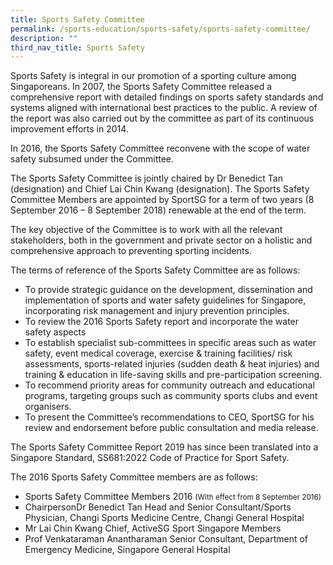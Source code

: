 ```yaml
---
title: Sports Safety Committee
permalink: /sports-education/sports-safety/sports-safety-committee/
description: ""
third_nav_title: Sports Safety
---
```

Sports Safety is integral in our promotion of a sporting culture among Singaporeans. In 2007, the Sports Safety Committee released a comprehensive report with detailed findings on sports safety standards and systems aligned with international best practices to the public. A review of the report was also carried out by the committee as part of its continuous improvement efforts in 2014.

In 2016, the Sports Safety Committee reconvene with the scope of water safety subsumed under the Committee.

The Sports Safety Committee is jointly chaired by Dr Benedict Tan (designation) and Chief Lai Chin Kwang (designation). The Sports Safety Committee Members are appointed by SportSG for a term of  two years (8 September 2016 – 8 September 2018) renewable at the end of the term. 

The key objective of the Committee is to work with all the relevant stakeholders, both in the government and private sector on a holistic and comprehensive approach to preventing sporting incidents. 

The terms of reference of the Sports Safety Committee are as follows:  

*   To provide strategic guidance on the development, dissemination and implementation of sports and water safety guidelines for Singapore, incorporating risk management and injury prevention principles.
*   To review the 2016 Sports Safety report and incorporate the water safety aspects
*   To establish specialist sub-committees in specific areas such as water safety, event medical coverage, exercise & training facilities/ risk assessments, sports-related injuries (sudden death & heat injuries) and training & education in life-saving skills and pre-participation screening.
*   To recommend priority areas for community outreach and educational programs, targeting groups such as community sports clubs and event organisers.
*   To present the Committee’s recommendations to CEO, SportSG for his review and endorsement before public consultation and media release.

The Sports Safety Committee Report 2019 has since been translated into a Singapore Standard, SS681:2022 Code of Practice for Sport Safety.

The 2016 Sports Safety Committee members are as follows: 
* Sports Safety Committee Members 2016 <small>(With effect from 8 September 2016)</small>
* ChairpersonDr Benedict Tan Head and Senior Consultant/Sports Physician, Changi Sports Medicine Centre, Changi General Hospital
* Mr Lai Chin Kwang Chief, ActiveSG Sport Singapore Members
* Prof Venkataraman Anantharaman Senior Consultant, Department of Emergency Medicine, Singapore General Hospital